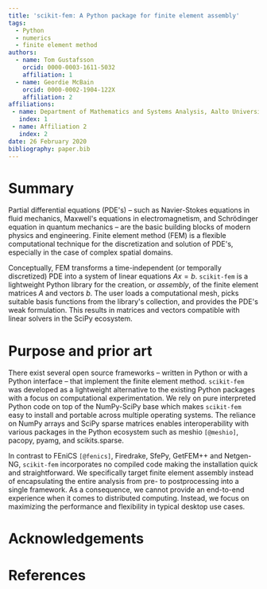 ```yaml
---
title: 'scikit-fem: A Python package for finite element assembly'
tags:
  - Python
  - numerics
  - finite element method
authors:
  - name: Tom Gustafsson
    orcid: 0000-0003-1611-5032
    affiliation: 1
  - name: Geordie McBain
    orcid: 0000-0002-1904-122X
    affiliation: 2
affiliations:
 - name: Department of Mathematics and Systems Analysis, Aalto University
   index: 1
 - name: Affiliation 2
   index: 2
date: 26 February 2020
bibliography: paper.bib
---
```


# Summary

Partial differential equations (PDE's) – such as Navier-Stokes equations in
fluid mechanics, Maxwell's equations in electromagnetism, and Schrödinger
equation in quantum mechanics – are the basic building blocks of modern physics
and engineering.  Finite element method (FEM) is a flexible computational
technique for the discretization and solution of PDE's, especially in the case
of complex spatial domains.

Conceptually, FEM transforms a time-independent (or temporally discretized) PDE
into a system of linear equations $Ax=b$.  `scikit-fem` is a lightweight Python
library for the creation, or *assembly*, of the finite element matrices $A$ and
vectors $b$.  The user loads a computational mesh, picks suitable basis
functions from the library's collection, and provides the PDE's weak
formulation.  This results in matrices and vectors compatible with linear
solvers in the SciPy ecosystem.

# Purpose and prior art

There exist several open source frameworks – written in Python or with a Python
interface – that implement the finite element method.  `scikit-fem` was
developed as a lightweight alternative to the existing Python packages with a
focus on computational experimentation.  We rely on pure interpreted Python code
on top of the NumPy-SciPy base which makes `scikit-fem` easy to install and
portable across multiple operating systems.  The reliance on NumPy arrays and
SciPy sparse matrices enables interoperability with various packages in the
Python ecosystem such as meshio `[@meshio]`, pacopy, pyamg, and scikits.sparse.

In contrast to FEniCS `[@fenics]`, Firedrake, SfePy, GetFEM++ and Netgen-NG,
`scikit-fem` incorporates no compiled code making the installation quick and
straightforward.  We specifically target finite element assembly instead of
encapsulating the entire analysis from pre- to postprocessing into a single
framework.  As a consequence, we cannot provide an end-to-end experience when it
comes to distributed computing.  Instead, we focus on maximizing the performance
and flexibility in typical desktop use cases.

# Acknowledgements

# References
